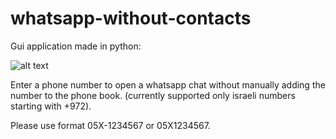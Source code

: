 # whatsapp-without-contacts

Gui application made in python:

![alt text](https://i.imgur.com/oksDHtK.png)

Enter a phone number to open a whatsapp chat without manually adding the number to the phone book.
(currently supported only israeli numbers starting with +972).

Please use format 05X-1234567 or 05X1234567.

